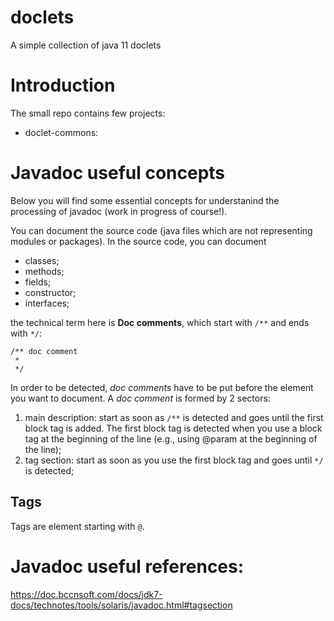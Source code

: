# doclets
A simple collection of java 11 doclets

# Introduction

The small repo contains few projects:

- doclet-commons: 


# Javadoc useful concepts

Below you will find some essential concepts for understanind the processing of javadoc (work in progress of course!).

You can document the source code (java files which are not representing modules or packages).
In the source code, you can document
 - classes;
 - methods;
 - fields;
 - constructor;
 - interfaces;

the technical term here is **Doc comments**, which start with `/**` and ends with `*/`:

```
/** doc comment
 *
 */
```

In order to be detected, *doc comments* have to be put before the element you want to document. A *doc comment* is formed by 2 sectors:

 1. main description: start as soon as `/**` is detected and goes until the first block tag is added. The first block tag is detected when you use a block tag at the beginning of the line
 	(e.g., using @param at the beginning of the line);
 2. tag section: start as soon as you use the first block tag and goes until `*/` is detected;


## Tags

Tags are element starting with `@`.

# Javadoc useful references:

https://doc.bccnsoft.com/docs/jdk7-docs/technotes/tools/solaris/javadoc.html#tagsection
